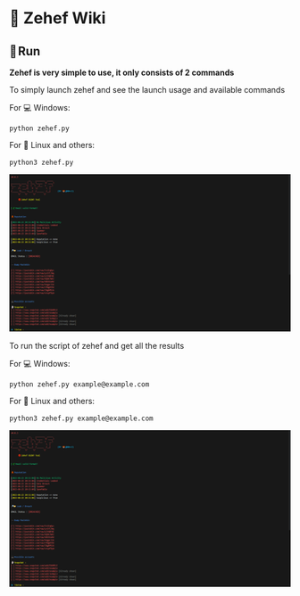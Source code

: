 # 📖 Zehef Wiki  

## 🏃 Run

**Zehef is very simple to use, it only consists of 2 commands**

To simply launch zehef and see the launch usage and available commands

For 💻 Windows:
```
python zehef.py
```
For 🐧 Linux and others:
```
python3 zehef.py
```
![](assets/demo.png)


To run the script of zehef and get all the results

For 💻 Windows:
```
python zehef.py example@example.com
```
For 🐧 Linux and others:
```
python3 zehef.py example@example.com
```
![](assets/demo.png)